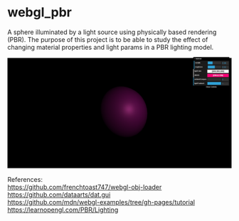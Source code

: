 # webgl_pbr
A sphere illuminated by a light source using physically based rendering (PBR). The purpose of this project is to be able to study the
effect of changing material properties and light params in a PBR lighting model.

<img src = "https://github.com/sushantojal/webgl_pbr/blob/master/screenshot.png" />

References:</br>
https://github.com/frenchtoast747/webgl-obj-loader</br>
https://github.com/dataarts/dat.gui</br>
https://github.com/mdn/webgl-examples/tree/gh-pages/tutorial</br>
https://learnopengl.com/PBR/Lighting

